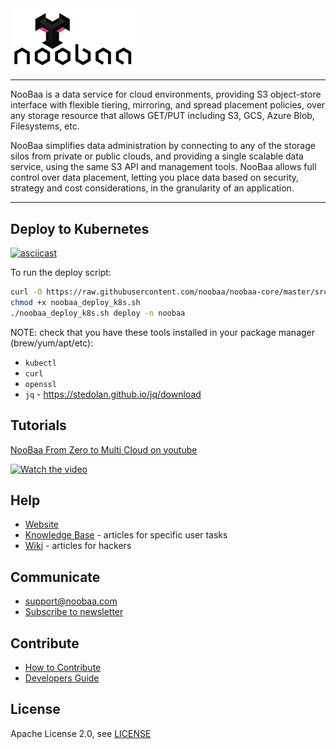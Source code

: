 <div id="top" />
<img src="/images/noobaa_logo.png" width="200" />

----
NooBaa is a data service for cloud environments, providing S3 object-store interface with flexible tiering, mirroring, and spread placement policies, over any storage resource that allows GET/PUT including S3, GCS, Azure Blob, Filesystems, etc.

NooBaa simplifies data administration by connecting to any of the storage silos from private or public clouds, and providing a single scalable data service, using the same S3 API and management tools. NooBaa allows full control over data placement, letting you place data based on security, strategy and cost considerations, in the granularity of an application.

----

## Deploy to Kubernetes

[![asciicast](https://asciinema.org/a/eyeFiPX0JbpHM0QAeWM2Agb7u.svg)](https://asciinema.org/a/eyeFiPX0JbpHM0QAeWM2Agb7u?speed=2&autoplay=1&loop=1)

To run the deploy script:
```bash
curl -O https://raw.githubusercontent.com/noobaa/noobaa-core/master/src/deploy/NVA_build/noobaa_deploy_k8s.sh
chmod +x noobaa_deploy_k8s.sh
./noobaa_deploy_k8s.sh deploy -n noobaa
```

NOTE: check that you have these tools installed in your package manager (brew/yum/apt/etc):
 - `kubectl`
 - `curl`
 - `openssl`
 - `jq` - https://stedolan.github.io/jq/download


## Tutorials

[NooBaa From Zero to Multi Cloud on youtube](https://youtu.be/fuTKXBMwOes)

[![Watch the video](https://img.youtube.com/vi/fuTKXBMwOes/default.jpg)](https://youtu.be/fuTKXBMwOes)

## Help

- [Website](https://www.noobaa.io)
- [Knowledge Base](https://noobaa.desk.com) - articles for specific user tasks
- [Wiki](https://github.com/noobaa/noobaa-core/wiki) - articles for hackers

## Communicate

- support@noobaa.com
- [Subscribe to newsletter](https://www.noobaa.io/community)

## Contribute

- [How to Contribute](/CONTRIBUTING.md)  
- [Developers Guide](https://github.com/noobaa/noobaa-core/wiki/Developers-Guide) 

## License

Apache License 2.0, see [LICENSE](/LICENSE)
